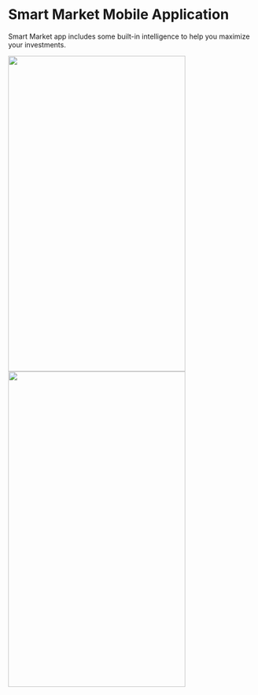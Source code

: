 # Smart Market Mobile Application

  Smart Market app includes some built-in intelligence to help you maximize your investments.


<img src="https://user-images.githubusercontent.com/29532729/62936285-14210180-bdd2-11e9-8f71-64b381e1beb2.jpg" height="640" width="360">
<img src="https://user-images.githubusercontent.com/29532729/62939182-53068580-bdd9-11e9-9b89-d978b6e4ec39.jpg" height="640" width="360">
